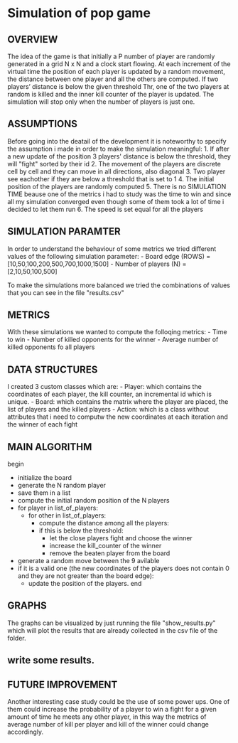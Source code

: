 # Simulation of pop game

## OVERVIEW
The idea of the game is that initially a P number of player are randomly generated in a grid N x N and a clock start flowing. At each increment of the virtual time the position of each player is updated by a random movement, the distance between one player and all the others are computed. If two players’ distance is below the given threshold Thr, one of the two players at random is killed and the inner kill counter of the player is updated. The simulation will stop only when the number of players is just one. 

## ASSUMPTIONS
Before going into the deatail of the development it is noteworthy to specify the assumption i made in order to make the simulation meaningful:
    1. If after a new update of the position 3 players' distance is below the threshold, they will "fight" sorted by their id
    2. The movement of the players are discrete cell by cell and they can move in all directions, also diagonal
    3. Two player see eachother if they are below a threshold that is set to 1
    4. The initial position of the players are randomly computed
    5. There is no SIMULATION TIME beause one of the metrics i had to study was the time to win and since all my simulation converged even though some of them took a lot of time i decided to let them run
    6. The speed is set equal for all the players

## SIMULATION PARAMTER
In order to understand the behaviour of some metrics we tried different values of the following simulation parameter: 
    - Board edge (ROWS) = [10,50,100,200,500,700,1000,1500] 
    - Number of players (N) = [2,10,50,100,500]

To make the simulations more balanced we tried the combinations of values that you can see in the file "results.csv"

## METRICS
With these simulations we wanted to compute the folloqing metrics: 
    - Time to win
    - Number of killed opponents for the winner
    - Average number of killed opponents fo all players

## DATA STRUCTURES
I created 3 custom classes which are:
    - Player: which contains the coordinates of each player, the kill counter, an incremental id which is unique.
    - Board: which contains the matrix where the player are placed, the list of players and the killed players
    - Action: which is a class without attributes that i need to computw the new coordinates at each iteration and the winner of each fight

## MAIN ALGORITHM 
begin
- initialize the board
- generate the N random player
- save them in a list
- compute the initial random position of the N players 
- for player in list_of_players:
    - for other in list_of_players:
        - compute the distance among all the players:
        - if this is below the threshold:
            - let the close players fight and choose the winner
            - increase the kill_counter of the winner
            - remove the beaten player from the board
- generate a random move between the 9 avilable
- if it is a valid one (the new coordinates of the players does not contain 0 and they are not greater than the board edge):  
    - update the position of the players.
end

## GRAPHS
The graphs can be visualized by just running the file "show_results.py" which will plot the results that are already collected in the csv file of the folder. 
## write some results. 

## FUTURE IMPROVEMENT
Another interesting case study could be the use of some power ups. One of them could increase the probability of a player to win a fight for a given amount of time he meets any other player, in this way the metrics of average number of kill per player and kill of the winner could change accordingly. 
